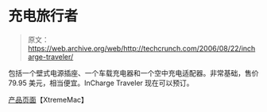 # 充电旅行者 

> 原文：<https://web.archive.org/web/http://techcrunch.com/2006/08/22/incharge-traveler/>

包括一个壁式电源插座、一个车载充电器和一个空中充电适配器。非常基础，售价 79.95 美元，相当便宜。InCharge Traveler 现在可以预订。

[产品页面](https://web.archive.org/web/20230216001200/http://www.xtrememac.com/chargers/incharge.php)【XtremeMac】